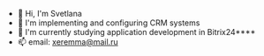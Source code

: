- 👋 Hi, I'm Svetlana
- 👀 I'm implementing and configuring CRM systems
- 🌱 I'm currently studying application development in Bitrix24****
- 📫 email: xeremma@mail.ru
